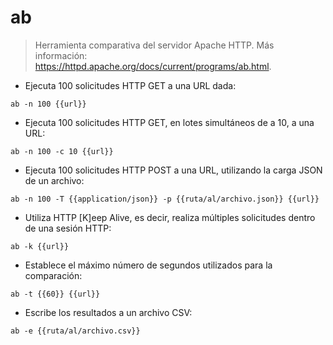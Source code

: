 # ab

> Herramienta comparativa del servidor Apache HTTP.
> Más información: <https://httpd.apache.org/docs/current/programs/ab.html>.

- Ejecuta 100 solicitudes HTTP GET a una URL dada:

`ab -n 100 {{url}}`

- Ejecuta 100 solicitudes HTTP GET, en lotes simultáneos de a 10, a una URL:

`ab -n 100 -c 10 {{url}}`

- Ejecuta 100 solicitudes HTTP POST a una URL, utilizando la carga JSON de un archivo:

`ab -n 100 -T {{application/json}} -p {{ruta/al/archivo.json}} {{url}}`

- Utiliza HTTP [K]eep Alive, es decir, realiza múltiples solicitudes dentro de una sesión HTTP:

`ab -k {{url}}`

- Establece el máximo número de segundos utilizados para la comparación:

`ab -t {{60}} {{url}}`

- Escribe los resultados a un archivo CSV:

`ab -e {{ruta/al/archivo.csv}}`

